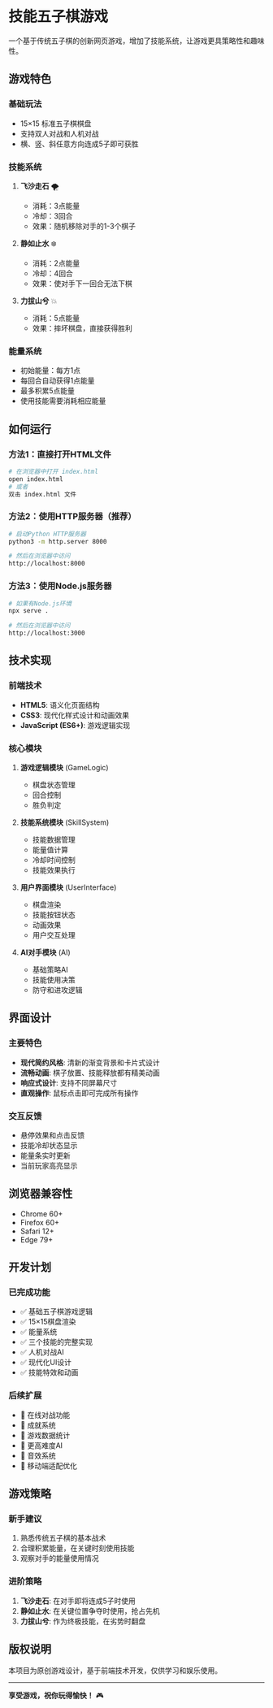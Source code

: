 # 技能五子棋游戏

一个基于传统五子棋的创新网页游戏，增加了技能系统，让游戏更具策略性和趣味性。

## 游戏特色

### 基础玩法
- 15×15 标准五子棋棋盘
- 支持双人对战和人机对战
- 横、竖、斜任意方向连成5子即可获胜

### 技能系统
1. **飞沙走石** 🌪️
   - 消耗：3点能量
   - 冷却：3回合
   - 效果：随机移除对手的1-3个棋子

2. **静如止水** ❄️
   - 消耗：2点能量
   - 冷却：4回合
   - 效果：使对手下一回合无法下棋

3. **力拔山兮** 💥
   - 消耗：5点能量
   - 效果：摔坏棋盘，直接获得胜利

### 能量系统
- 初始能量：每方1点
- 每回合自动获得1点能量
- 最多积累5点能量
- 使用技能需要消耗相应能量

## 如何运行

### 方法1：直接打开HTML文件
```bash
# 在浏览器中打开 index.html
open index.html
# 或者
双击 index.html 文件
```

### 方法2：使用HTTP服务器（推荐）
```bash
# 启动Python HTTP服务器
python3 -m http.server 8000

# 然后在浏览器中访问
http://localhost:8000
```

### 方法3：使用Node.js服务器
```bash
# 如果有Node.js环境
npx serve .

# 然后在浏览器中访问
http://localhost:3000
```

## 技术实现

### 前端技术
- **HTML5**: 语义化页面结构
- **CSS3**: 现代化样式设计和动画效果
- **JavaScript (ES6+)**: 游戏逻辑实现

### 核心模块
1. **游戏逻辑模块** (GameLogic)
   - 棋盘状态管理
   - 回合控制
   - 胜负判定

2. **技能系统模块** (SkillSystem)
   - 技能数据管理
   - 能量值计算
   - 冷却时间控制
   - 技能效果执行

3. **用户界面模块** (UserInterface)
   - 棋盘渲染
   - 技能按钮状态
   - 动画效果
   - 用户交互处理

4. **AI对手模块** (AI)
   - 基础策略AI
   - 技能使用决策
   - 防守和进攻逻辑

## 界面设计

### 主要特色
- **现代简约风格**: 清新的渐变背景和卡片式设计
- **流畅动画**: 棋子放置、技能释放都有精美动画
- **响应式设计**: 支持不同屏幕尺寸
- **直观操作**: 鼠标点击即可完成所有操作

### 交互反馈
- 悬停效果和点击反馈
- 技能冷却状态显示
- 能量条实时更新
- 当前玩家高亮显示

## 浏览器兼容性

- Chrome 60+
- Firefox 60+
- Safari 12+
- Edge 79+

## 开发计划

### 已完成功能
- ✅ 基础五子棋游戏逻辑
- ✅ 15×15棋盘渲染
- ✅ 能量系统
- ✅ 三个技能的完整实现
- ✅ 人机对战AI
- ✅ 现代化UI设计
- ✅ 技能特效和动画

### 后续扩展
- 🔄 在线对战功能
- 🔄 成就系统
- 🔄 游戏数据统计
- 🔄 更高难度AI
- 🔄 音效系统
- 🔄 移动端适配优化

## 游戏策略

### 新手建议
1. 熟悉传统五子棋的基本战术
2. 合理积累能量，在关键时刻使用技能
3. 观察对手的能量使用情况

### 进阶策略
1. **飞沙走石**: 在对手即将连成5子时使用
2. **静如止水**: 在关键位置争夺时使用，抢占先机
3. **力拔山兮**: 作为终极技能，在劣势时翻盘

## 版权说明

本项目为原创游戏设计，基于前端技术开发，仅供学习和娱乐使用。

---

**享受游戏，祝你玩得愉快！** 🎮